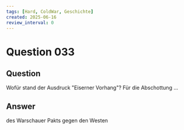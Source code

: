 ```yaml
---
tags: [Hard, ColdWar, Geschichte]
created: 2025-06-16
review_interval: 0
---
```


# Question 033

## Question

Wofür stand der Ausdruck "Eiserner Vorhang"? Für die Abschottung ...

## Answer

des Warschauer Pakts gegen den Westen
